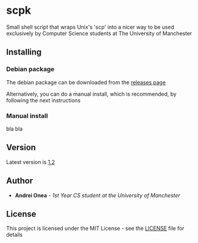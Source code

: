 # scpk

Small shell script that wraps Unix's 'scp' into a nicer way to be used exclusively by Computer Science students at The University of Manchester

## Installing

### Debian package

The debian package can be downloaded from the [releases page](http://www.dropwizard.io/1.0.2/docs/)

Alternatively, you can do a manual install, which is recommended, by following the next instructions

### Manual install

bla bla

## Version

Latest version is [1.2](tag)

## Author

* **Andrei Onea** - *1st Year CS student at the University of Manchester*

## License

This project is licensed under the MIT License - see the [LICENSE](LICENSE) file for details

